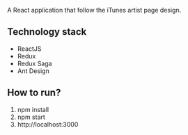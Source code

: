 A React application that follow the iTunes artist page design.

## Technology stack 
* ReactJS
* Redux
* Redux Saga
* Ant Design

## How to run?
1. npm install
2. npm start 
3. http://localhost:3000 



